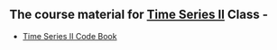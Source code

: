 ## The course material for [Time Series II](https://github.com/nikkhil13/msa-iaa-ncsu/tree/main/04.%20Fall%20II/Time%20Series%20II) Class - 

* [Time Series II Code Book](https://github.com/nikkhil13/msa-iaa-ncsu/blob/main/04.%20Fall%20II/Time%20Series%20II/Time%20Series%20%26%20Forecasting%20I%20%26%20II%20R%20Code.html) 